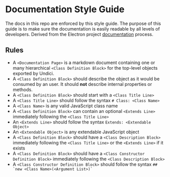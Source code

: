 # Documentation Style Guide

The docs in this repo are enforced by this style guide. The purpose of this guide is to make sure the documentation is easily readable by all levels of developers. Derived from the Electron project [documentation](https://github.com/electron/electron/tree/master/docs) process.

## Rules

- A `<Documentation Page>` is a markdown document containing one or many hierarchical `<Class Definition Block>` for the top-level objects exported by Undici.
- A `<Class Definition Block>` should describe the object as it would be consumed by an user. It should **not** describe internal properties or methods.
- A `<Class Definition Block>` should start with a `<Class Title Line>`
- A `<Class Title Line>` should follow the syntax `# Class: <Class Name>`
- A `<Class Name>` is any valid JavaScript class name
- A `<Class Definition Block>` can contain an optional `<Extends Line>` immediately following the `<Class Title Line>`
- An `<Extends Line>` should follow the syntax `Extends: <Extendable Object>`
- An `<Extendable Object>` is any extendable JavaScript object
- A `<Class Definition Block>` should have a `<Class Description Block>` immediately following the `<Class Title Line>` or the `<Extends Line>` if it exists
- A `<Class Definition Block>` should have a `<Class Constructor Definition Block>` immediately following the `<Class Description Block>`
- A `<Class Constructor Definition Block>` should follow the syntax ``## `new <Class Name>(<Argument List>)` ``
